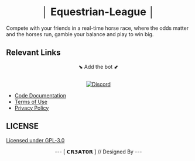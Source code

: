 <div align="center">
  <h1> │ Equestrian-League │ </h1>
</div>
Compete with your friends in a real-time horse race, where the odds matter and the horses run, gamble your balance and play to win big.


## Relevant Links

<div align = center>
  ⬊ Add the bot ⬋ 
  <br>
  <br>

  [![Discord](https://img.shields.io/badge/Discord-%235865F2.svg?style=for-the-badge&logo=discord&logoColor=white)](https://discord.com/api/oauth2/authorize?client_id=1141358540229988382&permissions=274877967360&scope=bot)
</div>

- [Code Documentation](https://eql.trioffline.com/)
- [Terms of Use](https://eql.trioffline.com/terms)
- [Privacy Policy](https://eql.trioffline.com/privacy)

## LICENSE
[Licensed under GPL-3.0](https://github.com/CR3A7OR/Equestrian-League/blob/main/LICENSE)

<div align="center">
--- [ 𝗖𝗥𝟯𝗔𝗧𝟬𝗥 ] // Designed By --- 
</div>
